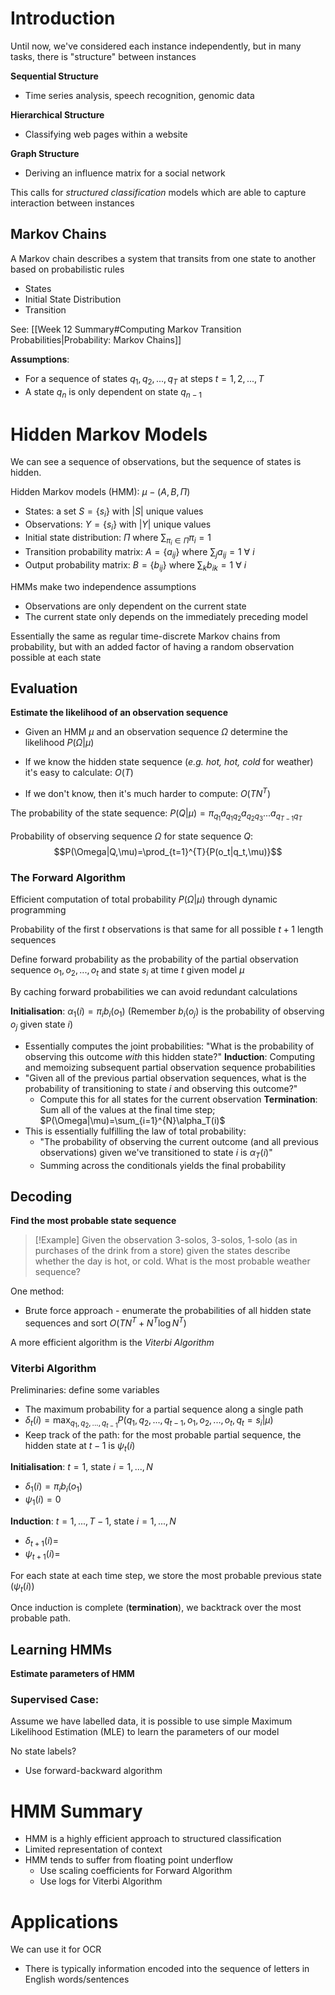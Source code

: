 
# Introduction

Until now, we've considered each instance independently, but in many tasks, there is "structure" between instances

**Sequential Structure**
- Time series analysis, speech recognition, genomic data

**Hierarchical Structure**
- Classifying web pages within a website

**Graph Structure**
- Deriving an influence matrix for a social network

This calls for *structured classification* models which are able to capture interaction between instances

## Markov Chains
A Markov chain describes a system that transits from one state to another based on probabilistic rules
- States
- Initial State Distribution
- Transition

See: [[Week 12 Summary#Computing Markov Transition Probabilities|Probability: Markov Chains]]

**Assumptions**:
- For a sequence of states $q_1, q_2,..., q_T$ at steps $t=1,2,...,T$
- A state $q_n$ is only dependent on state $q_{n-1}$

# Hidden Markov Models

We can see a sequence of observations, but the sequence of states is hidden.

Hidden Markov models (HMM): $\mu - (A,B,\Pi)$
- States: a set $S = \{s_i\}$ with $|S|$ unique values
- Observations: $Y = \{s_i\}$ with $|Y|$ unique values
- Initial state distribution: $\Pi \text{ where } \sum_{\pi_{i}\in\Pi}\pi_i = 1$
- Transition probability matrix: $A = \{a_{ij}\} \text{ where } \sum_{j}a_{ij} = 1 \ \forall \ i$
- Output probability matrix: $B = \{b_{ij}\} \text{ where } \sum_{k}b_{ik} = 1 \ \forall \ i$

HMMs make two independence assumptions
- Observations are only dependent on the current state
- The current state only depends on the immediately preceding model

Essentially the same as regular time-discrete Markov chains from probability, but with an added factor of having a random observation possible at each state

## Evaluation
**Estimate the likelihood of an observation sequence**
- Given an HMM $\mu$ and an observation sequence $\Omega$ determine the likelihood $P(\Omega|\mu)$

- If we know the hidden state sequence (*e.g. hot, hot, cold* for weather) it's easy to calculate: $O(T)$
- If we don't know, then it's much harder to compute: $O(TN^T)$

The probability of the state sequence:
$P(Q|\mu)=\pi_{q_1}a_{q_1q_2}a_{q_2q_3}...a_{q_{T-1}q_T}$

Probability of observing sequence $\Omega$ for state sequence $Q$:
$$P(\Omega|Q,\mu)=\prod_{t=1}^{T}{P(o_t|q_t,\mu)}$$
### The Forward Algorithm
Efficient computation of total probability $P(\Omega|\mu)$ through dynamic programming

Probability of the first $t$ observations is that same for all possible $t+1$ length sequences

Define forward probability as the probability of the partial observation sequence $o_1, o_2,...,o_t$ and state $s_i$ at time $t$ given model $\mu$

By caching forward probabilities we can avoid redundant calculations

**Initialisation**: $\alpha_{1}(i) = \pi_ib_i(o_1)$ (Remember $b_i(o_j)$ is the probability of observing $o_j$ given state $i$)
- Essentially computes the joint probabilities: "What is the probability of observing this outcome *with* this hidden state?"
**Induction**: Computing and memoizing subsequent partial observation sequence probabilities
- "Given all of the previous partial observation sequences, what is the probability of transitioning to state $i$ and observing this outcome?"
	- Compute this for all states for the current observation
**Termination**: Sum all of the values at the final time step; $P(\Omega|\mu)=\sum_{i=1}^{N}\alpha_T(i)$
- This is essentially fulfilling the law of total probability:
	- "The probability of observing the current outcome (and all previous observations) given we've transitioned to state $i$ is $\alpha_T(i)$"
	- Summing across the conditionals yields the final probability



## Decoding
**Find the most probable state sequence**

>[!Example]
>Given the observation 3-solos, 3-solos, 1-solo (as in purchases of the drink from a store) given the states describe whether the day is hot, or cold. What is the most probable weather sequence?

One method:
- Brute force approach - enumerate the probabilities of all hidden state sequences and sort $O(TN^T + N^T\log N^T)$

A more efficient algorithm is the *Viterbi Algorithm*

### Viterbi Algorithm
Preliminaries: define some variables
- The maximum probability for a partial sequence along a single path
- $\delta_t(i)=\max_{q_1,q_2,...,q_{t-1}}P(q_1,q_2,...,q_{t-1},o_1,o_2,...,o_t,q_t=s_i|\mu)$
- Keep track of the path: for the most probable partial sequence, the hidden state at $t-1$ is $\psi_{t}(i)$

**Initialisation**: $t=1$, state $i=1,...,N$
- $\delta_1(i)=\pi_ib_i(o_1)$
- $\psi_1(i)=0$

**Induction**: $t=1,...,T-1$, state $i=1,...,N$
- $\delta_{t+1}(i) =$
- $\psi_{t+1}(i) =$

For each state at each time step, we store the most probable previous state ($\psi_{t}(i)$)

Once induction is complete (**termination**), we backtrack over the most probable path.

## Learning HMMs
**Estimate parameters of HMM**


### Supervised Case:
Assume we have labelled data, it is possible to use simple Maximum Likelihood Estimation (MLE) to learn the parameters of our model

No state labels?
- Use forward-backward algorithm


# HMM Summary
- HMM is a highly efficient approach to structured classification
- Limited representation of context
- HMM tends to suffer from floating point underflow
	- Use scaling coefficients for Forward Algorithm
	- Use logs for Viterbi Algorithm
# Applications

We can use it for OCR
- There is typically information encoded into the sequence of letters in English words/sentences

